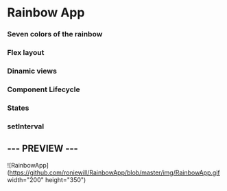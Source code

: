 # Rainbow App
### Seven colors of the rainbow
### Flex layout
### Dinamic views
### Component Lifecycle
### States
### setInterval

## --- PREVIEW ---
![RainbowApp](https://github.com/roniewill/RainbowApp/blob/master/img/RainbowApp.gif width="200" height="350")